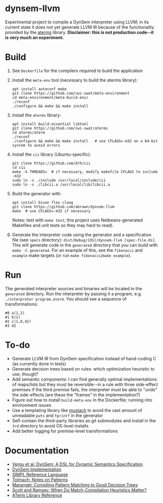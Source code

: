 # dynsem-llvm

Experimental project to compile a DynSem interpreter using LLVM; in its current
state it does not yet generate LLVM IR because of the functionality provided by
the [aterms](https://github.com/cwi-swat/aterms) library. __Disclaimer: this 
is not production code--it is very much an experiment.__

# Build

1. See `Dockerfile` for the compilers required to build the application
2. Install the `meta-env` tool (necessary to build the aterms library):

    ```
    apt install autoconf make
    git clone https://github.com/cwi-swat/meta-environment
    cd meta-environment/meta-build-env/
    ./reconf
    ./configure && make && make install
    ```
3. Install the `aterms` library:

    ```
    apt install build-essential libtool
    git clone https://github.com/cwi-swat/aterms
    cd aterms/aterm
    ./reconf
    ./configure && make && make install   # use CFLAGS=-m32 on a 64-bit system to avoid errors
    ```

4. Install the `cii` library (Ubuntu-specific):

    ```
    git clone https://github.com/drh/cii
    cd cii
    make -k THREADS=  # if necessary, modify makefile CFLAGS to include -m32
    sudo ln -s ./include /usr/local/include/cii
    sudo ln -s ./libcii.a /usr/local/lib/libcii.a
    ```

5. Build the generator with:

    ```
    apt install bison flex clang
    git clone https://github.com/abrown/dynsem-llvm
    make  # use CFLAGS=-m32 if necessary
    ```
    
    Notes: test with `make test`; this project uses Netbeans-generated Makefiles and 
unit tests so they may hard to read).

6. Generate the interpreter code using the generator and a specification file 
(see `specs` directory): `dist/Debug/[OS]/dynsem-llvm [spec-file.ds]`. This will
generate code in the `generated` directory that you can build with 
`make -C generated`. For an example of this, see the `fibonacci` and `example`
make targets (or run `make fibonacci`/`make example`).

# Run

The generated interpreter sources and binaries will be located in the 
`generated` directory. Run the interpreter by passing it a program, e.g. 
`./interpreter program.aterm`. You should see a sequence of transformations:

```
#0 a(1,2)
#1 b(1)
#2 c(1,0,42)
#3 42
```

# To-do

- Generate LLVM IR from DynSem specification instead of hand-coding C (as currently done in tests)
- Generate decision trees based on rules: which optimization heuristic to use, though?
- Add semantic components: I can find generally optimal implementations of maps/lists but they must be reversible--in a rule with three side-effect premises if the third premise fails, the interpreter must be able to "undo" the side-effects (are these the "frames" in the implementation?) 
- Figure out how to install `build-meta-env` in the Dockerfile; running into environment issues
- Use a templating library like [mustach](https://gitlab.com/jobol/mustach) to avoid the vast amount of unreadable `puts` and `fprintf` in the generator
- Self-contain the third-party libraries as git submodules and install in the `3rd` directory to avoid OS-level installs
- Add better logging for premise-level transformations

# Documentation

- [Vergu et al: DynSem: A DSL for Dynamic Semantics Specification](http://swerl.tudelft.nl/twiki/pub/Main/TechnicalReports/TUD-SERG-2015-003.pdf)
- [DynSem Implementation](https://github.com/metaborg/dynsem)
- [SIMPL Reference Language](https://github.com/MetaBorgCube/simpl)
- [Tolmach: Notes on Patterns](doc/tolmach-pattern-notes.pdf)
- [Maranget: Compiling Pattern Matching to Good Decision Trees](http://moscova.inria.fr/~maranget/papers/ml05e-maranget.pdf)
- [Scott and Ramsey: When Do Match-Compilation Heuristics Matter?](https://pdfs.semanticscholar.org/b8d1/e3b73db3e6549334cc7c20da060516c3188a.pdf)
- [ATerm Library Reference](http://homepages.cwi.nl/~daybuild/daily-books/technology/aterm-guide/aterm-guide.html)

